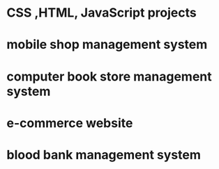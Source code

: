 # CSS ,HTML, JavaScript projects
# mobile shop management system
# computer book store management system
# e-commerce website
# blood bank management system
# 
